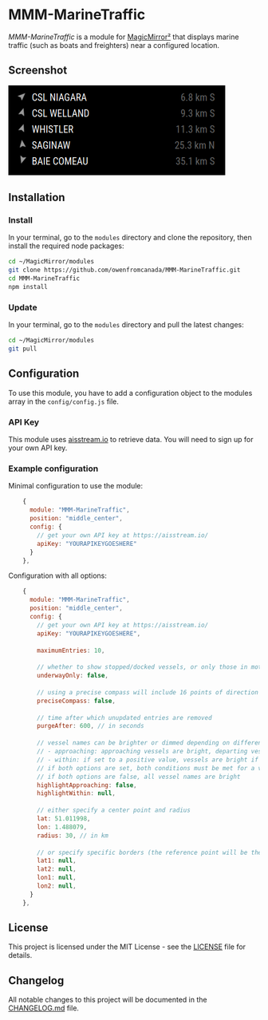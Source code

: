 # MMM-MarineTraffic

*MMM-MarineTraffic* is a module for [MagicMirror²](https://github.com/MagicMirrorOrg/MagicMirror) that displays marine traffic (such as boats and freighters) near a configured location.

## Screenshot

![Example of MMM-MarineTraffic](./screenshot.png)

## Installation

### Install

In your terminal, go to the `modules` directory and clone the repository, then install the required node packages:

```bash
cd ~/MagicMirror/modules
git clone https://github.com/owenfromcanada/MMM-MarineTraffic.git
cd MMM-MarineTraffic
npm install
```

### Update

In your terminal, go to the `modules` directory and pull the latest changes:

```bash
cd ~/MagicMirror/modules
git pull
```

## Configuration

To use this module, you have to add a configuration object to the modules array in the `config/config.js` file.

### API Key

This module uses [aisstream.io](https://aisstream.io/) to retrieve data.  You will need to sign up for your own API key.

### Example configuration

Minimal configuration to use the module:

```js
    {
      module: "MMM-MarineTraffic",
      position: "middle_center",
      config: {
        // get your own API key at https://aisstream.io/
        apiKey: "YOURAPIKEYGOESHERE"
      }
    },
```

Configuration with all options:

```js
    {
      module: "MMM-MarineTraffic",
      position: "middle_center",
      config: {
        // get your own API key at https://aisstream.io/
        apiKey: "YOURAPIKEYGOESHERE",

        maximumEntries: 10,

        // whether to show stopped/docked vessels, or only those in motion
        underwayOnly: false,

        // using a precise compass will include 16 points of direction (e.g., NNW), otherwise use only 8 points
        preciseCompass: false,

        // time after which unupdated entries are removed
        purgeAfter: 600, // in seconds

        // vessel names can be brighter or dimmed depending on different conditions
        // - approaching: approaching vessels are bright, departing vessels are dim, others are normal
        // - within: if set to a positive value, vessels are bright if they are within that distance (in km)
        // if both options are set, both conditions must be met for a vessel to be bright
        // if both options are false, all vessel names are bright
        highlightApproaching: false,
        highlightWithin: null,

        // either specify a center point and radius
        lat: 51.011998,
        lon: 1.488079,
        radius: 30, // in km

        // or specify specific borders (the reference point will be the center of this area)
        lat1: null,
        lat2: null,
        lon1: null,
        lon2: null,
      }
    },
```

## License

This project is licensed under the MIT License - see the [LICENSE](./LICENSE.md) file for details.

## Changelog

All notable changes to this project will be documented in the [CHANGELOG.md](./CHANGELOG.md) file.
